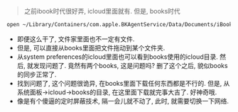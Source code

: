 > 之前ibook时代很好弄, icloud里面就有. 但是, books时代

```sh
open ~/Library/Containers/com.apple.BKAgentService/Data/Documents/iBooks
```

- 即便这么干了, 文件家里面也不一定有文件. 
- 但是, 可以直接从books里面把文件拖动到某个文件夹.
- 从system preferences的icloud里面也可以看到books使用的icloud目录. 然后, 就发现问题了. 竟然有两个books, 这是问题吗? 删了这个之后, 貌似books的同步正常了.
- 找到问题了, 这个问题很诡异, 在books里面下载任何东西都是不行的. 但是, 从系统面板->icloud->books的目录, 在这里面下载就完事大吉了. 好神奇哦.
- 像是有个傻逼的定时屏蔽技术, 隔一会儿就不动了, 此时, 就需要切换一下网络.

